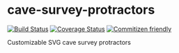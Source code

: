 # cave-survey-protractors

[![Build Status](https://travis-ci.org/jedwards1211/cave-survey-protractors.svg?branch=master)](https://travis-ci.org/jedwards1211/cave-survey-protractors)
[![Coverage Status](https://coveralls.io/repos/github/jedwards1211/cave-survey-protractors/badge.svg?branch=master)](https://coveralls.io/github/jedwards1211/cave-survey-protractors?branch=master)
[![Commitizen friendly](https://img.shields.io/badge/commitizen-friendly-brightgreen.svg)](http://commitizen.github.io/cz-cli/)

Customizable SVG cave survey protractors

